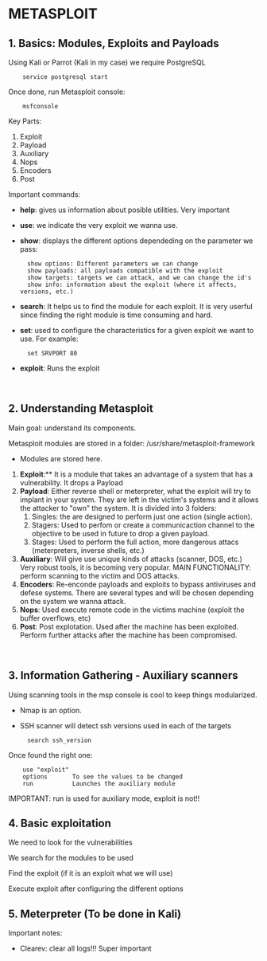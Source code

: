 # METASPLOIT

## 1. Basics: Modules, Exploits and Payloads

Using Kali or Parrot (Kali in my case) we require PostgreSQL 

        service postgresql start

Once done, run Metasploit console:

        msfconsole

Key Parts:

1. Exploit 
2. Payload
3. Auxiliary
4. Nops
5. Encoders
6. Post


Important commands:
- **help**: gives us information about posible utilities. Very important
- **use**: we indicate the very exploit we wanna use.
- **show**: displays the different options dependeding on the parameter we pass:

        show options: Different parameters we can change
        show payloads: all payloads compatible with the exploit
        show targets: targets we can attack, and we can change the id's
        show info: information about the exploit (where it affects, versions, etc.)

- **search**: It helps us to find the module for each exploit. It is very userful since finding the right module is time consuming and hard.

- **set**: used to configure the characteristics for a given exploit we want to use. For example:

        set SRVPORT 80

- **exploit**: Runs the exploit 

<br>

## 2. Understanding Metasploit

Main goal: understand its components.

Metasploit modules are stored in a folder: /usr/share/metasploit-framework
+ Modules are stored here.

1. **Exploit**:** It is a module that takes an advantage of a system that has a vulnerability. It drops a Payload
2. **Payload**: Either reverse shell or meterpreter, what the exploit will try to implant in your system. They are left in the victim's systems and it allows the attacker to "own" the system. It is divided into 3 folders:
      1. Singles: the are designed to perform just one action (single action).
      2. Stagers: Used to perfom or create a communicaction channel to the objective to be used in future to drop a given payload.
      3. Stages: Used to perform the full action, more dangerous attacs (meterpreters, inverse shells, etc.)
3. **Auxiliary**: Will give use unique kinds of attacks (scanner, DOS, etc.) Very robust tools, it is becoming very popular. 
MAIN FUNCTIONALITY: perform scanning to the victim and DOS attacks.
4. **Encoders**: Re-enconde payloads and exploits to bypass antiviruses and defese systems. There are several types and will be chosen depending on the system we wanna attack.
5. **Nops**: Used execute remote code in the victims machine (exploit the buffer overflows, etc)
6. **Post**: Post explotation. Used after the machine has been exploited. Perform further attacks after the machine has been compromised.

<br>

## 3. Information Gathering - Auxiliary scanners

Using scanning tools in the msp console is cool to keep things modularized.

- Nmap is an option.
- SSH scanner will detect ssh versions used in each of the targets
        
        search ssh_version

Once found the right one:

        use "exploit"
        options       To see the values to be changed 
        run           Launches the auxiliary module

IMPORTANT: run is used for auxiliary mode, exploit is not!!
<br>

## 4. Basic exploitation

We need to look for the vulnerabilities

We search for the modules to be used

Find the exploit (if it is an exploit what we will use)

Execute exploit after configuring the different options


## 5. Meterpreter (To be done in Kali)

Important notes:

+ Clearev: clear all logs!!! Super important

